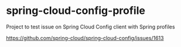 # spring-cloud-config-profile
Project to test issue on Spring Cloud Config client with Spring profiles

https://github.com/spring-cloud/spring-cloud-config/issues/1613
